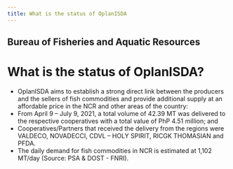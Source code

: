 ```yaml
---
title: What is the status of OplanISDA
---
```


## Bureau of Fisheries and Aquatic Resources

# What is the status of OplanISDA?


 - OplanISDA aims to establish a strong direct link between the producers and the sellers of fish commodities and provide additional supply at an affordable price in the NCR and other areas of the country:
 - From April 9 – July 9, 2021, a total volume of 42.39 MT was delivered to the respective cooperatives with a total value of PhP 4.51 million; and
 - Cooperatives/Partners that received the delivery from the regions were VALDECO, NOVADECCI, CDVL – HOLY SPIRIT, RICGK THOMASIAN and PFDA.
 - The daily demand for fish commodities in NCR is estimated at 1,102 MT/day (Source: PSA & DOST - FNRI).
